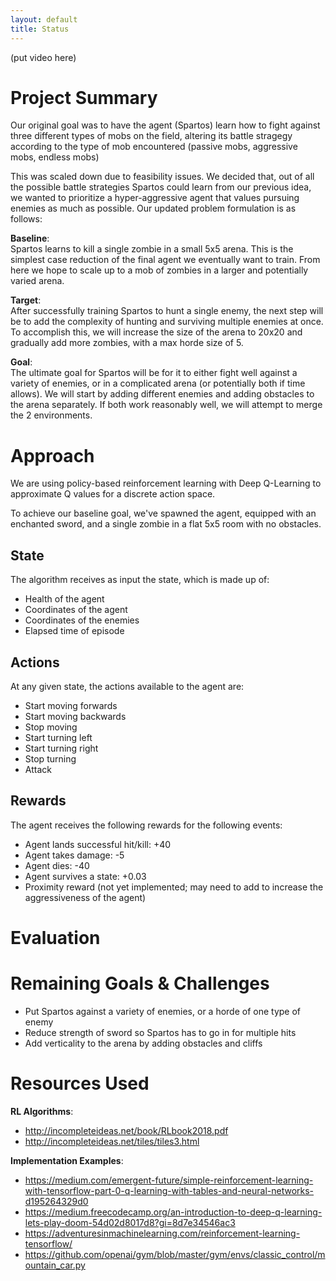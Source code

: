 ```yaml
---
layout: default
title: Status
---
```

(put video here)

# Project Summary
Our original goal was to have the agent (Spartos) learn how to fight against three different types of mobs on the field, altering its battle stragegy according to the type of mob encountered (passive mobs, aggressive mobs, endless mobs)

This was scaled down due to feasibility issues. We decided that, out of all the possible battle strategies Spartos could learn from our previous idea, we wanted to prioritize a hyper-aggressive agent that values pursuing enemies as much as possible. Our updated problem formulation is as follows:

__Baseline__:<br>
Spartos learns to kill a single zombie in a small 5x5 arena. This is the simplest case reduction of the final agent we eventually want to train. From here we hope to scale up to a mob of zombies in a larger and potentially varied arena.

__Target__:<br>
After successfully training Spartos to hunt a single enemy, the next step will be to add the complexity of hunting and surviving multiple enemies at once. To accomplish this, we will increase the size of the arena to 20x20 and gradually add more zombies, with a max horde size of 5.

__Goal__:<br>
The ultimate goal for Spartos will be for it to either fight well against a variety of enemies, or in a complicated arena (or potentially both if time allows). We will start by adding different enemies and adding obstacles to the arena separately. If both work reasonably well, we will attempt to merge the 2 environments.

# Approach
We are using policy-based reinforcement learning with Deep Q-Learning to approximate Q values for a discrete action space.

To achieve our baseline goal, we've spawned the agent, equipped with an enchanted sword, and a single zombie in a flat 5x5 room with no obstacles.

## State
The algorithm receives as input the state, which is made up of:
- Health of the agent
- Coordinates of the agent
- Coordinates of the enemies
- Elapsed time of episode

## Actions
At any given state, the actions available to the agent are:
- Start moving forwards
- Start moving backwards
- Stop moving
- Start turning left
- Start turning right
- Stop turning
- Attack

## Rewards
The agent receives the following rewards for the following events:
- Agent lands successful hit/kill: +40
- Agent takes damage: -5
- Agent dies: -40
- Agent survives a state: +0.03
- Proximity reward (not yet implemented; may need to add to increase the aggressiveness of the agent)

# Evaluation

# Remaining Goals & Challenges
- Put Spartos against a variety of enemies, or a horde of one type of enemy
- Reduce strength of sword so Spartos has to go in for multiple hits
- Add verticality to the arena by adding obstacles and cliffs

# Resources Used
__RL Algorithms__:<br>
- http://incompleteideas.net/book/RLbook2018.pdf
- http://incompleteideas.net/tiles/tiles3.html

__Implementation Examples__:<br>
- https://medium.com/emergent-future/simple-reinforcement-learning-with-tensorflow-part-0-q-learning-with-tables-and-neural-networks-d195264329d0
- https://medium.freecodecamp.org/an-introduction-to-deep-q-learning-lets-play-doom-54d02d8017d8?gi=8d7e34546ac3
- https://adventuresinmachinelearning.com/reinforcement-learning-tensorflow/
- https://github.com/openai/gym/blob/master/gym/envs/classic_control/mountain_car.py
